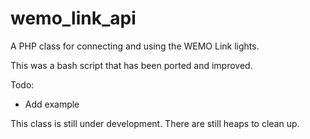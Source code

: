 # wemo_link_api
A PHP class for connecting and using the WEMO Link lights.

This was a bash script that has been ported and improved.

Todo:
* Add example

This class is still under development. There are still heaps to clean up.
